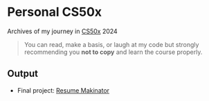 # Personal CS50x
Archives of my journey in [CS50x](https://cs50.harvard.edu/x/) 2024
> You can read, make a basis, or laugh at my code but strongly recommending you **not to copy** and learn the course properly.

## Output
- Final project: [Resume Makinator](https://www.youtube.com/watch?v=NbbN6YwFiC4)

